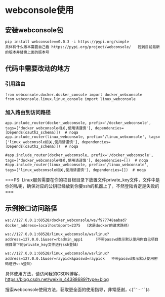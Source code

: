 # webconsole使用



## 安装webconsole包
```
pip install webconsole==0.0.3 -i https://pypi.org/simple
具体有什么版本需要自己看 https://pypi.org/project/webconsole/   找到目前最新的版本并替换上面的版本号
```


## 代码中需要改动的地方

### 引用路由
```
from webconsole.docker.docker_console import docker_webconsole
from webconsole.linux.linux_console import linux_webconsole
```

### 加入路由到访问路径
```
app.include_router(docker_webconsole, prefix='/docker_webconsole', tags=['docker_webconsole相关,使用请谨慎'], dependencies=[Depends(oauth2_schema)])  # noqa
app.include_router(linux_webconsole, prefix='/linux_webconsole', tags=['linux_webconsole相关,使用请谨慎'], dependencies=[Depends(oauth2_schema)])  # noqa

#app.include_router(docker_webconsole, prefix='/docker_webconsole', tags=['docker_webconsole相关,使用请谨慎'], dependencies=[])  # noqa
#app.include_router(linux_webconsole, prefix='/linux_webconsole', tags=['linux_webconsole相关,使用请谨慎'], dependencies=[])  # noqa
```


===PS: Linux服务需要在你的项目根目录下放置文件private_key文件，文件中是你的私钥，确保对应的公钥已经放到你要ssh的机器上了，不然登陆肯定是失败的===





## 示例接口访问路径
```
ws://127.0.0.1:60528/docker_webconsole/ws/f977748aabad?docker_address=localhost&port=2375  （这是docker的请求路径）

ws://127.0.0.1:60528/linux_webconsole/ws/linux?address=127.0.0.1&user=rbadmin_app1     （不带passwd表示默认使用你自己项目根目录下的private_key文件进行ssh登陆）

ws://127.0.0.1:60528/linux_webconsole/ws/linux?address=127.0.0.1&user=raypick&passwd=raypick   不带passwd表示默认使用密码进行ssh登陆）
```

具体使用方法，请访问我的CSDN博客，https://blog.csdn.net/weixin_44388689?type=blog

搜索webconsole使用方法，获取更全面的使用指导，非常感谢，૮(˶ᵔ ᵕ ᵔ˶)ა